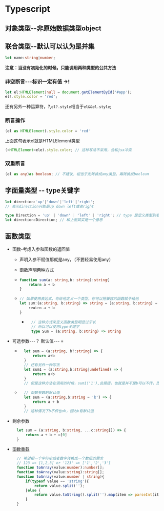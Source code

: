 # Typescript

## 对象类型--非原始数据类型object







## 联合类型--默认可以认为是并集

```ts
let name:string|number;
```

**注意：当没有初始化的时候，只能调用两种类型的公共方法**

### 非空断言---标识一定有值 ->! 

```ts
let el:HTMLElement|null = document.getElementById('#app');
el!.style.color = 'red';
```

还有另外一种运算符，?,`el?.style`相当于`el&&el.style`;

### 断言操作

```ts
(el as HTMLElement).style.color = 'red'
```

上面这句表示el就是HTMLElement类型

```ts
(<HTMLElement>ele).style.color; // 这种写法不采用，会和jsx冲突
```

### 双重断言

```ts
(el as any)as boolean; // 不建议，相当于先转换成any类型，再转换成boolean
```



## 字面量类型 -- type关键字

```ts
let direction:'up'|'down'|'left'|'right';
// 表示direction只能是up down left或者right
```

```ts
type Direction = 'up' | 'down' | 'left' | 'right'; // type 是定义类型别名
let direction:Direction; // 和上面其实是一个意思
```

## 函数类型

- 函数-考虑入参和函数的返回值

  - 声明入参不赋值那就是any，（不要轻易使用any）

  - 函数声明两种方式

  - ```ts
    function sum(a: string,b: string):string{
        return a + b 
    }
    ```

  - ```ts
    // 如果使用表达式，你给他定义一个类型，你可以把兼容的函数赋予给他
    let sum:(a:string, b:string) => string = (a:string, b:string) = {
        reutrn a + b
    }
    ```

    - ```ts
        // 这种方式来定义函数类型明显过于长
        // 所以可以使用type关键字
        type Sum = (a:string, b:string) => string
      ```
- 可选参数---？  默认值--- =

    - ```ts
        let sum = (a:string, b?:string) => {
            return a+b
        }
        // 还有另外一种写法
        let sum1 = (a:string,b:string|undefined) => {
            return a+b
        }
        // 但是这种方法在调用的时候，sum1('1'),会报错，也就是并不是b可以不传，而是不传也得给我来一个undefined，sum1('1',undefined)
      ```
    
    - ```ts
        // 函数参数的默认值
        let sum = (a:string,b:string = 'b') => {
            return a + b
        }
        // 这种情况下b不传也ok，因为b有默认值
      ```
- 剩余参数
  ```ts
    let sum = (a:string, b:string, ...c:string[]) => {
        return a + b + c[0]
    }
  ```

- [函数重载](https://ts.xcatliu.com/basics/type-of-function.html#%E9%87%8D%E8%BD%BD)
  ```ts
    // 希望把一个字符串或者数字转换成一个数组的需求
    // 123 => [1,2,3] or '123' => ['1','2','3']
    function toArray(value:number):number[];
    function toArray(value:string):string[];
    function toArray(value:number | string){
        if(typeof value == 'string'){
            return value.split('');
        }else {
            return value.toString().split('').map(item => parseInt(item))
        }
    }
  ```



